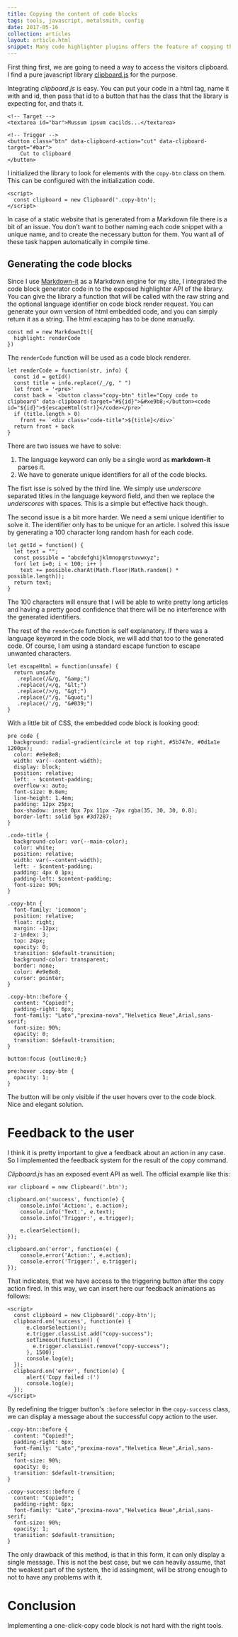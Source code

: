 ```yaml
---
title: Copying the content of code blocks
tags: tools, javascript, metalsmith, config
date: 2017-05-16
collection: articles
layout: article.html
snippet: Many code highlighter plugins offers the feature of copying the highlighted text from them to help out the readers. In this article I am going to show you how I implemented the same feature in my static Metalsmith-based blog.
---
```


First thing first, we are going to need a way to access the visitors clipboard. I find a pure javascript library [clipboard.js](https://clipboardjs.com/) for the purpose.

Integrating _clipboard.js_ is easy. You can put your code in a html tag, name it with and id, then pass that id to a button that has the class that the library is expecting for, and thats it.

```Basic_example_copied_from_the_documentation
<!-- Target -->
<textarea id="bar">Mussum ipsum cacilds...</textarea>

<!-- Trigger -->
<button class="btn" data-clipboard-action="cut" data-clipboard-target="#bar">
    Cut to clipboard
</button>
```
I initialized the library to look for elements with the `copy-btn` class on them. This can be configured with the initialization code.

```
<script>
  const clipboard = new Clipboard('.copy-btn');
</script>
```

In case of a static website that is generated from a Markdown file there is a bit of an issue. You don't want to bother naming each code snippet with a unique name, and to create the necessary button for them. You want all of these task happen automatically in compile time.

## Generating the code blocks

Since I use [Markdown-it](https://github.com/markdown-it/markdown-it) as a Markdown engine for my site, I integrated the code block generator code in to the exposed highlighter API of the library. You can give the library a function that will be called with the raw string and the optional language identifier on code block render request. You can generate your own version of html embedded code, and you can simply return it as a string. The html escaping has to be done manually.

``` Integrating_the_code_block_renderer_to
const md = new MarkdownIt({
  highlight: renderCode
})
```

The `renderCode` function will be used as a code block renderer.

```
let renderCode = function(str, info) {
  const id = getId()
  const title = info.replace(/_/g, " ")
  let front = '<pre>'
  const back = `<button class="copy-btn" title="Copy code to clipboard" data-clipboard-target="#${id}">&#xe9b8;</button><code id="${id}">${escapeHtml(str)}</code></pre>`
  if (title.length > 0)
    front += `<div class="code-title">${title}</div>`
  return front + back
}
```

There are two issues we have to solve:

1. The language keyword can only be a single word as __markdown-it__ parses it.
1. We have to generate unique identifiers for all of the code blocks.

The fisrt isse is solved by the third line. We simply use _underscore_ separated titles in the language keyword field, and then we replace the _underscores_ with spaces. This is a simple but effective hack though.

The second issue is a bit more harder. We need a semi unique identifier to solve it. The identifier only has to be unique for an article. I solved this issue by generating a 100 character long random hash for each code.

```
let getId = function() {
  let text = "";
  const possible = "abcdefghijklmnopqrstuvwxyz";
  for( let i=0; i < 100; i++ )
    text += possible.charAt(Math.floor(Math.random() * possible.length));
  return text;
}
```

The 100 characters will ensure that I will be able to write pretty long articles and having a pretty good confidence that there will be no interference with the generated identifiers.

The rest of the `renderCode` function is self explanatory. If there was a language keyword in the code block, we will add that too to the generated code. Of course, I am using a standard escape function to escape unwanted characters.

```
let escapeHtml = function(unsafe) {
  return unsafe
   .replace(/&/g, "&amp;")
   .replace(/</g, "&lt;")
   .replace(/>/g, "&gt;")
   .replace(/"/g, "&quot;")
   .replace(/'/g, "&#039;")
}
```

With a little bit of CSS, the embedded code block is looking good:

```Style_for_the_code_blocks
pre code {
  background: radial-gradient(circle at top right, #5b747e, #0d1a1e 1200px);
  color: #e9e8e8;
  width: var(--content-width);
  display: block;
  position: relative;
  left: - $content-padding;
  overflow-x: auto;
  font-size: 0.8em;
  line-height: 1.4em;
  padding: 12px 25px;
  box-shadow: inset 0px 7px 11px -7px rgba(35, 30, 30, 0.8);
  border-left: solid 5px #3d7287;
}

.code-title {
  background-color: var(--main-color);
  color: white;
  position: relative;
  width: var(--content-width);
  left: - $content-padding;
  padding: 4px 0 1px;
  padding-left: $content-padding;
  font-size: 90%;
}

.copy-btn {
  font-family: 'icomoon';
  position: relative;
  float: right;
  margin: -12px;
  z-index: 3;
  top: 24px;
  opacity: 0;
  transition: $default-transition;
  background-color: transparent;
  border: none;
  color: #e9e8e8;
  cursor: pointer;
}

.copy-btn::before {
  content: "Copied!";
  padding-right: 6px;
  font-family: "Lato","proxima-nova","Helvetica Neue",Arial,sans-serif;
  font-size: 90%;
  opacity: 0;
  transition: $default-transition;
}

button:focus {outline:0;}

pre:hover .copy-btn {
  opacity: 1;
}
```
The button will be only visible if the user hovers over to the code block. Nice and elegant solution.


# Feedback to the user

I think it is pretty important to give a feedback about an action in any case. So I implemented the feedback system for the result of the copy command.

_Clipboard.js_ has an exposed event API as well. The official example like this:

```
var clipboard = new Clipboard('.btn');

clipboard.on('success', function(e) {
    console.info('Action:', e.action);
    console.info('Text:', e.text);
    console.info('Trigger:', e.trigger);

    e.clearSelection();
});

clipboard.on('error', function(e) {
    console.error('Action:', e.action);
    console.error('Trigger:', e.trigger);
});
```
That indicates, that we have access to the triggering button after the copy action fired. In this way, we can insert here our feedback animations as follows:

```
<script>
  const clipboard = new Clipboard('.copy-btn');
  clipboard.on('success', function(e) {
      e.clearSelection();
      e.trigger.classList.add("copy-success");
      setTimeout(function() {
        e.trigger.classList.remove("copy-success");
      }, 1500);
      console.log(e);
  });
  clipboard.on('error', function(e) {
      alert('Copy failed :(')
      console.log(e);
  });
</script>
```

By redefining the trigger button's `:before` selector in the `copy-success` class, we can display a message about the successful copy action to the user.

```
.copy-btn::before {
  content: "Copied!";
  padding-right: 6px;
  font-family: "Lato","proxima-nova","Helvetica Neue",Arial,sans-serif;
  font-size: 90%;
  opacity: 0;
  transition: $default-transition;
}

.copy-success::before {
  content: "Copied!";
  padding-right: 6px;
  font-family: "Lato","proxima-nova","Helvetica Neue",Arial,sans-serif;
  font-size: 90%;
  opacity: 1;
  transition: $default-transition;
}
```

The only drawback of this method, is that in this form, it can only display a single message. This is not the best case, but we can heavily assume, that the weakest part of the system, the id assingment, will be strong enough to not to have any problems with it.

# Conclusion

Implementing a one-click-copy code block is not hard with the right tools.


